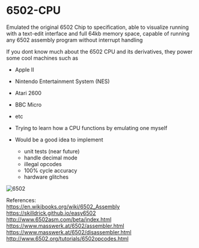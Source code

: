 # 6502-CPU
Emulated the original 6502 Chip to specification, able to visualize running with a text-edit interface and full 64kb memory space, capable of running any 6502 assembly program without interrupt handling

If you dont know much about the 6502 CPU and its derivatives, they power some cool machines such as 
  - Apple II
  - Nintendo Entertainment System (NES)
  - Atari 2600
  - BBC Micro
  - etc 

- Trying to learn how a CPU functions by emulating one myself 
- Would be a good idea to implement
  - unit tests (near future)
  - handle decimal mode
  - illegal opcodes
  - 100% cycle accuracy
  - hardware glitches 



![6502](https://github.com/yashbbb009/6502Emu/assets/165434548/89973291-c70f-4dc7-8551-6e576136b846)


References:<br>
https://en.wikibooks.org/wiki/6502_Assembly <br>
https://skilldrick.github.io/easy6502 <br>
http://www.6502asm.com/beta/index.html <br>
https://www.masswerk.at/6502/assembler.html <br>
https://www.masswerk.at/6502/disassembler.html <br>
http://www.6502.org/tutorials/6502opcodes.html <br>
